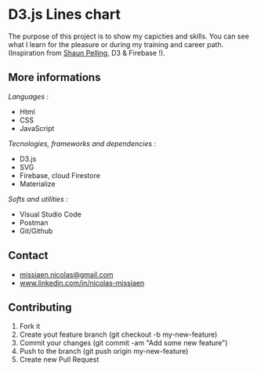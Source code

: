 # D3.js Lines chart

The purpose of this project is to show my capicties and skills. You can see what I learn for the pleasure or during my training and career path. (Inspiration from [Shaun Pelling](https://www.udemy.com/share/1020mmB0QSdV5URH8=/), D3 & Firebase !).

## More informations

*Languages :*
- Html
- CSS
- JavaScript

*Tecnologies, frameworks and dependencies :*
- D3.js
- SVG
- Firebase, cloud Firestore
- Materialize

*Softs and utilities :*
- Visual Studio Code
- Postman
- Git/Github

## Contact
- missiaen.nicolas@gmail.com
- www.linkedin.com/in/nicolas-missiaen

## Contributing
1. Fork it
2. Create yout feature branch (git checkout -b my-new-feature)
3. Commit your changes (git commit -am "Add some new feature")
4. Push to the branch (git push origin my-new-feature)
5. Create new Pull Request
